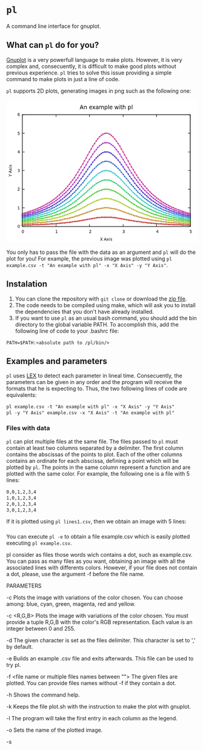 # `pl`

A command line interface for gnuplot.

## What can `pl` do for you?

[Gnuplot](http://www.gnuplot.info/) is a very powerfull language to make plots. However, it is very complex and, consecuently, it is difficult to make good plots without previous experience. `pl` tries to solve this issue providing a simple command to make plots in just a line of code.

`pl` supports 2D plots, generating images in png such as the following one:

![](https://github.com/andreshp/pl/blob/master/images/example.png)

You only has to pass the file with the data as an argument and `pl` will do the plot for you! For example, the previous image was plotted using `pl example.csv -t "An example with pl" -x "X Axis" -y "Y Axis"`.

## Instalation

1. You can clone the repository with `git clone` or download the [zip file](https://github.com/andreshp/pl/archive/master.zip).
2. The code needs to be compiled using make, which will ask you to install the dependencies that you don't have already installed.
3. If you want to use `pl` as an usual bash command, you should add the bin directory to the global variable PATH. To accomplish this, add the following line of code to your .bashrc file:

~~~
PATH=$PATH:<absolute path to /pl/bin/>
~~~

## Examples and parameters

`pl` uses [LEX](http://dinosaur.compilertools.net/lex/) to detect each parameter in lineal time. Consecuently, the parameters can be given in any order and the program will receive the formats that he is expecting to. Thus, the two following lines of code are equivalents:

~~~
pl example.csv -t "An example with pl" -x "X Axis" -y "Y Axis"
pl -y "Y Axis" example.csv -x "X Axis" -t "An example with pl"
~~~

### Files with data

`pl` can plot multiple files at the same file. The files passed to `pl` must contain at least two columns separated by a delimiter. The first column contains the abscissas of the points to plot. Each of the other columns contains an ordinate for each abscissa, defining a point which will be plotted by `pl`. The points in the same column represent a function and are plotted with the same color. For example, the following one is a file with 5 lines:

~~~
0,0,1,2,3,4
1,0,1,2,3,4
2,0,1,2,3,4
3,0,1,2,3,4
~~~

If it is plotted using `pl lines1.csv`, then we obtain an image with 5 lines:



###


You can execute `pl -e` to obtain a file example.csv which is easily plotted executing `pl example.csv`.

pl consider as files those words wich contains a dot, such as example.csv. You can pass as many files as you want, obtaining an image with all the associated lines with differents colors. However, if your file does not contain a dot, please, use the argument -f before the file name.

PARAMETERS

-c <color name>
Plots the image with variations of the color chosen. You can choose among: blue, cyan, green, magenta, red and yellow.

-c <R,G,B>
Plots the image with variations of the color chosen. You must provide a tuple R,G,B with the color's RGB representation. Each value is an integer between 0 and 255.

-d <character>
The given character is set as the files delimiter. This character is set to ',' by default.

-e
Builds an example .csv file and exits afterwards. This file can be used to try pl.

-f <file name or multiple files names between "">
The given files are plotted. You can provide files names without -f if they contain a dot.

-h
Shows the command help.

-k
Keeps the file plot.sh with the instruction to make the plot with gnuplot.

-l
The program will take the first entry in each column as the legend.

-o <file name>
Sets the name of the plotted image.

-s <style>
Sets the style of the plotted lines. You can choose among points, lines and linespoints (chosen by default). Possible uses are:
-l points, -l lines, -l linespoints or, respectively, -lp, -ll, -llp

-t <title>
Sets the image's title. You can provide a word or a line of text between "".

-w <line width>
Sets the line's width to the chosen integer, starting at 0. It is set to 2 by default.

-x <x label>
Sets the image's label for the x axis. You can provide a word or a line of text between "".

-y <y label>
Sets the image's label for the y axis. You can provide a word or a line of text between "".

AUTHOR

Andrés Herrera Poyatos

LICENSE

The MIT License (MIT)
Copyright (c) 2015 Andrés Herrera Poyatos

SEE ALSO

Full documentation with images and example at <https://github.com/andreshp/pl>.
